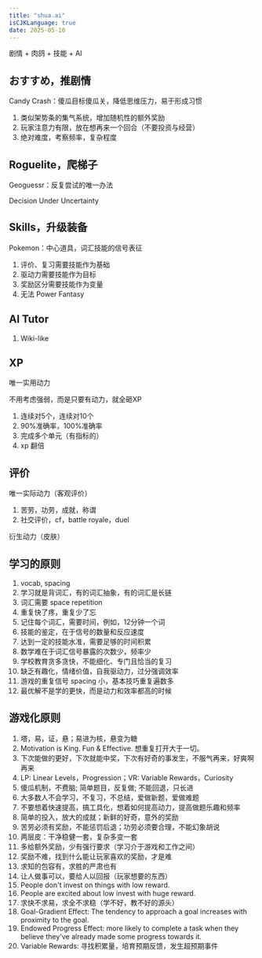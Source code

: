 ```yaml
---
title: "shua.ai"
isCJKLanguage: true
date: 2025-05-10
---
```


剧情 + 肉鸽 + 技能 + AI

## おすすめ，推剧情

Candy Crash：傻瓜目标傻瓜关，降低思维压力，易于形成习惯

1. 类似架势条的集气系统，增加随机性的额外奖励
1. 玩家注意力有限，放在想再来一个回合（不要投资与经营）
1. 绝对难度，考察频率，复杂程度

## Roguelite，爬梯子

Geoguessr：反复尝试的唯一办法

Decision Under Uncertainty

## Skills，升级装备

Pokemon：中心道具，词汇技能的信号表征

1. 评价、复习需要技能作为基础
1. 驱动力需要技能作为目标
1. 奖励区分需要技能作为变量
1. 无法 Power Fantasy


## AI Tutor

1. Wiki-like

## XP

唯一实用动力

不用考虑强弱，而是只要有动力，就全砸XP

1. 连续对5个，连续对10个
1. 90%准确率，100%准确率
1. 完成多个单元（有指标的）
1. xp 翻倍

## 评价

唯一实际动力（客观评价）

1. 苦劳，功劳，成就，称谓
2. 社交评价，cf，battle royale，duel

衍生动力（皮肤）

## 学习的原则

1. vocab, spacing
1. 学习就是背词汇，有的词汇抽象，有的词汇是长链
1. 词汇需要 space repetition
1. 重复快了疼，重复少了忘
1. 记住每个词汇，需要时间，例如，12分钟一个词
1. 技能的鉴定，在于信号的数量和反应速度
1. 达到一定的技能水准，需要足够的时间积累
1. 数学难在于词汇信号暴露的次数少，频率少
1. 学校教育贪多贪快，不能细化、专门且恰当的复习
1. 缺乏有趣化，情绪价值，自我驱动力，过分强调效率
1. 游戏的重复信号 spacing 小，基本技巧重复遍数多
1. 最优解不是学的更快，而是动力和效率都高的时候

## 游戏化原则

1. 塔，易，证，悬；易进为核，悬变为糖
1. Motivation is King. Fun & Effective. 想重复打开大于一切。
1. 下次能做的更好，下次就能中奖，下次有好奇的事发生，不服气再来，好爽啊再来
1. LP: Linear Levels，Progression；VR: Variable Rewards，Curiosity
1. 傻瓜机制，不费脑; 简单题目，反复做; 不能回退，只长进
1. 大多数人不会学习，不复习，不总结，爱做新题，爱做难题
1. 不要想着快速提高，搞工具化，想着如何提高动力，提高做题乐趣和频率
1. 简单的投入，放大的成就；新鲜的好奇，意外的奖励
1. 苦劳必须有奖励，不能惩罚后退；功劳必须要合理，不能幻象胡说
1. 两层皮：干净稳健一套，复杂多变一套
1. 多给额外奖励，少有强行要求（学习介于游戏和工作之间）
1. 奖励不难，找到什么能让玩家喜欢的奖励，才是难
1. 求知的包容有，求胜的严肃也有
1. 让人做事可以，要给人以回报（玩家想要的东西）
1. People don't invest on things with low reward.
1. People are excited about low invest with huge reward.
1. 求快不求易，求全不求稳（学不好，教不好的源头）
1. Goal-Gradient Effect: The tendency to approach a goal increases with proximity to the goal.
1. Endowed Progress Effect: more likely to complete a task when they believe they've already made some progress towards it.
1. Variable Rewards: 寻找积累量，培育预期反馈，发生超预期事件